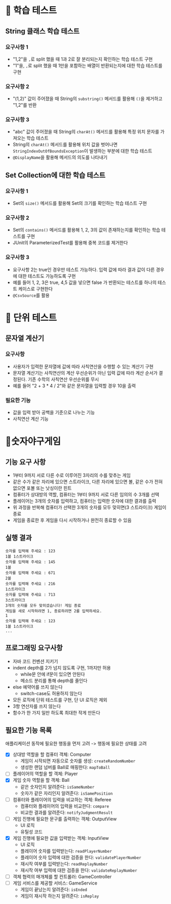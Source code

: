 # 📌 학습 테스트
## String 클래스 학습 테스트
### 요구사항 1
- "1,2"을 `,`로 split 했을 때 1과 2로 잘 분리되는지 확인하는 학습 테스트 구현
- "1"을, `,`로 split 했을 때 1만을 포함하는 배열이 반환되는지에 대한 학습 테스트를 구현

### 요구사항 2
- "(1,2)" 값이 주어졌을 때 String의 `substring()` 메서드를 활용해 `()`을 제거하고 "1,2"를 반환

### 요구사항 3
- "abc" 값이 주어졌을 때 String의 `charAt()` 메서드를 활용해 특정 위치 문자를 가져오는 학습 테스트
- String의 `charAt()` 메서드를 활용해 위치 값을 벗어나면 `StringIndexOutOfBoundsException`이 발생하는 부분에 대한 학습 테스트
- `@DisplayName`을 활용해 메서드의 의도를 나타내기

## Set Collection에 대한 학습 테스트
### 요구사항 1
- Set의 `size()` 메서드를 활용해 Set의 크기를 확인하는 학습 테스트 구현

### 요구사항 2
- Set의 `contains()` 메서드를 활용해 1, 2, 3의 값이 존재하는지를 확인하는 학습 테스트를 구현
- JUnit의 ParameterizedTest를 활용해 중복 코드를 제거한다

### 요구사항 3
- 요구사항 2는 true인 경우만 테스트 가능하다. 입력 값에 따라 결과 값이 다른 경우에 대한 테스트도 가능하도록 구현
- 예를 들어 1, 2, 3은 true, 4,5 값을 넣으면 false 가 반환되는 테스트를 하나의 테스트 케이스로 구현한다
- `@CsvSource`를 활용

# 📌 단위 테스트
## 문자열 계산기
### 요구사항
- 사용자가 입력한 문자열에 값에 따라 사칙연산을 수행할 수 있는 계산기 구현
- 문자열 계산기는 사칙연산의 계산 우선순위가 아닌 입력 값에 따라 계산 순서가 결정된다. 기존 수학의 사칙연산 우선순위를 무시
- 예를 들어 "2 + 3 * 4 / 2"와 같은 문자열을 입력할 경우 10을 출력
### 필요한 기능
- 값을 입력 받아 공백을 기준으로 나누는 기능
- 사칙연산 계산 기능

# 📌숫자야구게임
## 기능 요구 사항
- 1부터 9까지 서로 다른 수로 이루어진 3자리의 수를 맞추는 게임
- 같은 수가 같은 자리에 있으면 스트라이크, 다른 자리에 있으면 볼, 같은 수가 전혀 없으면 포볼 또는 낫싱이란 힌트
- 컴퓨터가 상대방의 역할, 컴퓨터는 1부터 9까지 서로 다른 임의의 수 3개를 선택
- 플레이어는 3개의 숫자를 입력하고, 컴퓨터는 입력한 숫자에 대한 결과를 출력
- 위 과정을 반복해 컴퓨터가 선택한 3개의 숫자를 모두 맞히면(3 스트라이크) 게임이 종료
- 게임을 종료한 후 게임을 다시 시작하거나 완전히 종료할 수 있음
## 실행 결과
```text
숫자를 입력해 주세요 : 123
1볼 1스트라이크
숫자를 입력해 주세요 : 145
1볼
숫자를 입력해 주세요 : 671
2볼
숫자를 입력해 주세요 : 216
1스트라이크
숫자를 입력해 주세요 : 713
3스트라이크
3개의 숫자를 모두 맞히셨습니다! 게임 종료
게임을 새로 시작하려면 1, 종료하려면 2를 입력하세요.
1
숫자를 입력해 주세요 : 123
1볼 1스트라이크
...
```
## 프로그래밍 요구사항
- 자바 코드 컨벤션 지키기
- indent depth를 2가 넘지 않도록 구현, 1까지만 허용
  - while문 안에 if문이 있으면 안된다
  - 메소드 분리를 통해 depth를 줄인다
- else 예약어를 쓰지 않는다
  - switch-case도 허용하지 않는다
- 모든 로직에 단위 테스트를 구현, 단 UI 로직은 제외
- 3항 연산자를 쓰지 않는다
- 함수가 한 가지 일만 하도록 최대한 작게 만든다
## 필요한 기능 목록
애플리케이션 동작에 필요한 행동을 먼저 고려 -> 행동에 필요한 상태를 고려
- [x] 상대방 역할을 할 컴퓨터 객체: Computer
  - 게임이 시작되면 자동으로 숫자를 생성: `createRandomNumber`
  - 생성한 랜덤 넘버를 Ball로 매핑한다: `mapToBall`
- [ ] 플레이어의 역할을 할 객체: Player
- [x] 게임 숫자 역할을 할 객체: Ball
  - 같은 숫자인지 알려준다: `isSameNumber`
  - 숫자가 같은 자리인지 알려준다: `isSamePosition`  
- [ ] 컴퓨터와 플레이어의 입력을 비교하는 객체: Referee
  - 컴퓨터와 플레이어의 입력을 비교한다: `compare`
  - 비교한 결과를 알려준다: `notifyJudgmentResult`
- [ ] 게임 진행에 필요한 문구를 출력하는 객체: OutputView
  - UI 로직
  - 유틸성 코드
- [x] 게임 진행에 필요한 값을 입력받는 객체: InputView
  - UI 로직
  - 플레이어 숫자를 입력받는다: `readPlayerNumber`
  - 플레이어 숫자 입력에 대한 검증을 한다: `validatePlayerNumber`
  - 재시작 여부를 입력받는다: `readReplayNumber`
  - 재시작 여부 입력에 대한 검증을 한다: `validateReplayNumber`
- [ ] 객체 협력의 매개체를 할 컨트롤러: GameController
- [ ] 게임 서비스를 제공할 서비스: GameService
  - 게임이 끝났는지 알려준다: `isEnded`
  - 게임이 재시작 하는지 알려준다: `isReplay`
